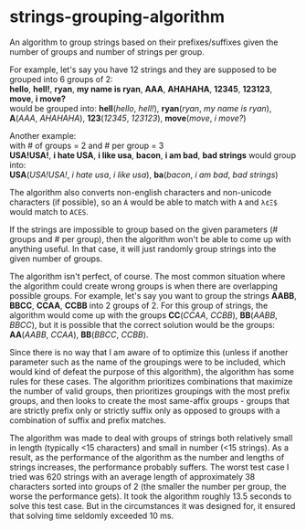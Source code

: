 # strings-grouping-algorithm
An algorithm to group strings based on their prefixes/suffixes given the number of groups and number of strings per group.

For example, let's say you have 12 strings and they are supposed to be grouped into 6 groups of 2: \
**hello**, **hell!**, **ryan**, **my name is ryan**, **AAA**, **AHAHAHA**, **12345**, **123123**, **move**, **i move?**\
would be grouped into: **hell**(_hello_, _hell!_), **ryan**(_ryan_, _my name is ryan_), **A**(_AAA_, _AHAHAHA_), **123**(_12345_, _123123_), **move**(_move_, _i move?_)

Another example:\
with # of groups = 2 and # per group = 3 \
**USA!USA!**, **i hate USA**, **i like usa**, **bacon**, **i am bad**, **bad strings** would group into:\
**USA**(_USA!USA!_, _i hate usa_, _i like usa_), **ba**(_bacon_, _i am bad_, _bad strings_)

The algorithm also converts non-english characters and non-unicode characters (if possible), so an `Á` would be able to match with `A` and `λ¢Ξ$` would match to `ACES`.

If the strings are impossible to group based on the given parameters (# groups and # per group), then the algorithm won't be able to come up with anything useful. In that case, it will just randomly group strings into the given number of groups.

The algorithm isn't perfect, of course. The most common situation where the algorithm could create wrong groups is when there are overlapping possible groups. For example, let's say you want to group the strings **AABB**, **BBCC**, **CCAA**, **CCBB** into 2 groups of 2. For this group of strings, the algorithm would come up with the groups **CC**(_CCAA_, _CCBB_), **BB**(_AABB_, _BBCC_), but it is possible that the correct solution would be the groups: **AA**(_AABB_, _CCAA_), **BB**(_BBCC_, _CCBB_). 

Since there is no way that I am aware of to optimize this (unless if another parameter such as the name of the groupings were to be included, which would kind of defeat the purpose of this algorithm), the algorithm has some rules for these cases. The algorithm prioritizes combinations that maximize the number of valid groups, then prioritizes groupings with the most prefix groups, and then looks to create the most same-affix groups - groups that are strictly prefix only or strictly suffix only as opposed to groups with a combination of suffix and prefix matches.

The algorithm was made to deal with groups of strings both relatively small in length (typically <15 characters) and small in number (<15 strings). As a result, as the performance of the algorithm as the number and lengths of strings increases, the performance probably suffers. The worst test case I tried was 620 strings with an average length of approximately 38 characters sorted into groups of 2 (the smaller the number per group, the worse the performance gets). It took the algorithm roughly 13.5 seconds to solve this test case. But in the circumstances it was designed for, it ensured that solving time seldomly exceeded 10 ms. 

